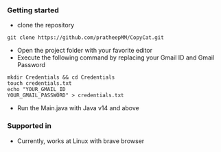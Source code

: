 ### Getting started

- clone the repository
```shell
git clone https://github.com/pratheepMM/CopyCat.git
```
- Open the project folder with your favorite editor
- Execute the following command by replacing your Gmail ID and Gmail Password  
```shell
mkdir Credentials && cd Credentials
touch credentials.txt
echo "YOUR_GMAIL_ID
YOUR_GMAIL_PASSWORD" > credentials.txt
```
- Run the Main.java with Java v14 and above

### Supported in

- Currently, works at Linux with brave browser